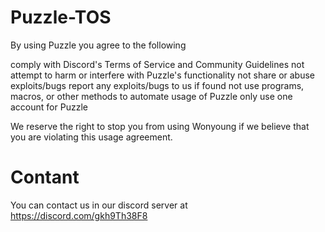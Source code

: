 # Puzzle-TOS

By using Puzzle you agree to the following

comply with Discord's Terms of Service and Community Guidelines
not attempt to harm or interfere with Puzzle's functionality
not share or abuse exploits/bugs
report any exploits/bugs to us if found
not use programs, macros, or other methods to automate usage of Puzzle
only use one account for Puzzle

We reserve the right to stop you from using Wonyoung if we believe that you are violating this usage agreement.

# Contant

You can contact us in our discord server at https://discord.com/gkh9Th38F8
